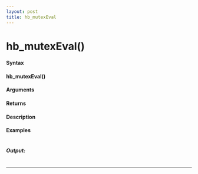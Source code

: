 ```yaml
---
layout: post
title: hb_mutexEval
---
```


# hb_mutexEval()


#### Syntax

#### hb_mutexEval()

#### Arguments

#### Returns

#### Description

#### Examples

```

```

##### Output:

```

```

---